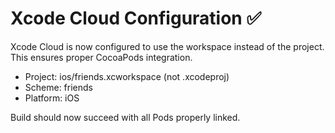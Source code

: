 # Xcode Cloud Configuration ✅

Xcode Cloud is now configured to use the workspace instead of the project.
This ensures proper CocoaPods integration.

- Project: ios/friends.xcworkspace (not .xcodeproj)
- Scheme: friends
- Platform: iOS

Build should now succeed with all Pods properly linked.
